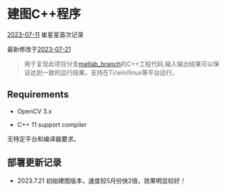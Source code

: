 
# 建图C++程序

[2023-07-11](date:"ymd") 崔星星首次记录

最新修改于[2023-07-21](date:"ymd")

>用于复现此项目分支[matlab_branch](http://autogit.long-horn.com:3000/algorithm_Dev/buildMapping)的C++工程代码,输入输出结果可以保证达到一致的运行结果。支持在Ti/win/linux等平台运行。

## Requirements

- OpenCV 3.x

- C++ 11 support compiler

无特定平台和编译器要求。

## 部署更新记录

- 2023.7.21 初始建图版本，速度较5月份快2倍，效果明显较好！
